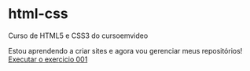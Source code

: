 # html-css
 Curso de HTML5 e CSS3 do cursoemvideo 

Estou aprendendo a criar sites e agora vou gerenciar meus repositórios!
<a href="https://daniel-junior.github.io/html-css/exercicios/ex001/index.html">Executar o exercicio 001</a>